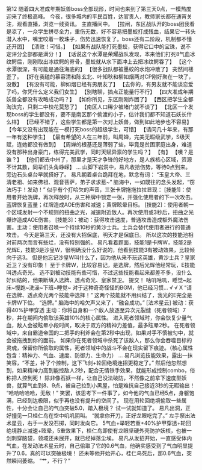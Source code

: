 第12
    随着四大准成年期妖兽boss全部现形，时间也来到了第三天0点，一模热度迎来了终极高峰。
    今夜，很多城内的平民百姓，达官贵人，教师家长都在通宵关注，观看直播，浏览一线资讯。
    主直播间中。
    【拉闸，东区战队开的boss团我看是凉了，一众学生拼尽全力，重伤无数，好不容易把墨蛟打成残血，结果它一转头潜入水中，嘴里咬着一枚珠子，伤势迅速恢复了。boss还有二阶段，机制都不懂还开团】
    【溃败！可惜。】
    【如果有战队能打死墨蛟，获得它口中的宝珠，说不定评分全部都是满分！】
    【话说这个水潭是荣耀战队发现，本来他们打死8气血冰纹鳄后，刚刚取出冰纹鳄的脊骨，墨蛟就从水下面冲上去把冰纹鳄吞了】
    【这个水潭很深，有可能是通往海底的】
    【很多战队都被墨蛟的水炮冲散了】
    突然间楼歪了。
    【好在我磕的慕容清和陈玄北、叶知秋和柳如烟两对CP刚好聚在一块了，没散】
    【有没有可能，柳如烟已经有男朋友了】
    【去你的，有男友就不能谈恋爱了吗，你凭什么定义我们女生】
    【别瞎聊，搞点正能量行不行】
    【四大准成年期妖兽全都没有攻略成功吗？】
    【如你所见，东区刚刚炸团了】
    【西区把学生全都淘汰完，只剩二中校花莫愁了】
    【南区人口稀少被堵门就不谈了】
    【北区一个发现boss的学生都没有，要不是南区那个偷渡的小子，估计我们都不知道石妖长什么样】
    【已经不错了，这些学生都是第一次对上妖兽，做到如此地步也不容易】
    【今年又没有出现能在一模打死boss的超级学生，可惜】
    【请问几十年来，有那一年有这种学生】
    【最有希望的人在三年前，叫周婵，完美无暇级武学，S级天赋，连她都没有做到】
    【周婵的根基还是薄弱了些，毕竟是贫困家庭出身，难道没有那种出身豪门，练得完美武学，同时天赋异禀的学生吗？】
    【有】
    【噢？是谁？】
    【他们都去中州了，那里才是天才争锋的好地方，是人族核心区域，资源不计其数，同辈们头角峥嵘】
    ...
    山脚下岩洞中，易凡收拾伤势，等待0点到来。
    旁边石头桌台早就搭好了。
    易凡朝着桌台跪拜在地，默念有词：
    “玉皇大帝、三清老祖、如来佛祖、观音菩萨，弟子求求惹~”
    脑海中，一如既往的念头发起，“窃法巧手！发动！”
    似乎有个打哈欠的声音，三张卡牌拖拖拉拉显现：
    [技能1]：使用者开始洗牌，再次释放时，从三种牌中锁定一张，并强化使用者的下一次攻击。蓝牌恢复蓝量；红牌造成AOE伤害和减速；黄牌眩晕目标。
    [技能2]：使用者朝一个区域发射一个不规则的扭曲之光，减速附近敌人。再次使用或3秒后，扭曲之光爆炸造成AOE伤害。
    [技能3]：被动：获得攻击速度，普通攻击造成额外魔法伤害。主动：使用者召唤一个持续10秒的黄沙士兵。士兵会替代使用者进行的普通攻击。
    今天是第三天，还没有大招保底，明天才是保底日。
    所以这次的技能池相对前两次而言有些烂，没有特别强的。
    易凡看着题面，技能1是卡牌W，技能2是光辉E，技能3是沙皇W，很明确没什么好说的，他看到技能3有被动效果，比较倾向于选3。
    但是他忘记沙皇W叫什么了，因为他从来不玩这英雄，黄沙士兵？皇家近卫？没有印象！
    至于卡牌W，比较容易记，是选牌，然后光辉他经常玩，E技能叫透点奇光。
    选不到被动技能有些可惜，不过这些技能看起来都差不多，没什么好纠结的，他果断填入选牌、透点奇光、皇家禁卫。
    提交！
    咕叽咕叽，睡觉~起床~慢跑~洗澡~下班~睡觉~
    对于这种奇奇怪怪的BGM，他已经习惯...
    √ √ X
    “请在选牌、透点奇光两个技能中选择！”
    这两个技能就不用纠结了，我光的E完全是卡牌W下位。
    “选牌。”
    脑海中的哈欠声又来了，“融合成功。”
    [法术星云]
    被动：获得40%护甲穿透
    主动：你将自身和一个敌人放逐至异次元裂缝（死者领域）7秒，并在期间内偷取该英雄10%的核心属性。
    进入死者领域时，你会恢复少量气血，敌人会被眩晕小段时间，取决于双方的精神力差值，最多眩晕2秒。
    在死者领域中，来自霸道帝国的二把手的利斧会在第2秒中出现，如果对手不慎被勾中，就会被拖拽到你的面前。
    如果你在死者领域中杀死了该敌人，那么你会吞噬目标的灵魂，保留你所偷取的属性，死者领域中的战斗不会在现实留下痕迹。（核心属性包含：精神力、气血、速度、防御力、生命力）
    ...
    易凡浏览技能效果，露出一抹笑容，“不差，补了个控制，这下飞剑+轮回绝境连招更稳定了。”
    然后他忽然想到，如果精神力高到能控敌人2秒，配合无情铁手效果，就能形成控制combo，俗称把人控到死！
    除非像石妖一样，让自己没法破防，不然像之前拿下速度型妖兽，就算气血到8、9点，被自己拉到小黑屋，怕是难抗自己接近3秒的无暇输出！
    “哈哈哈哈哈，无敌！”
    笑罢，该思考下一件事了，如今他的气血已经5点，身躯饱满，已经到达极限，似乎再也没有提升的空间了。
    现在用轮回绝境偷取一些属性，十分会让自己的气血突破5.0，踏入极境？
    试一试就知道了。
    易凡出洞，正好撞见一只桂仁鸟在空中叽叽阴叫。
    “就拿你开刀，正好龙眼吃完了。”
    左手祭出法术星云，右手一发没石掷，同时发向它。
    5气血+举轻若重+40%护甲穿透+轮回绝境静止减速+眩晕，5重效果下，桂仁鸟即使有龙眼坚硬外壳防护妖核，也被一剑刺穿脑袋，领域还未展开，就已经掉落尘埃。
    易凡从发招开始，一直感受体内气血，在发动法术星云时，自己偷取了它的0.6气血，他确实感受到了气血明显提升了0.6，真的可以突破极境！
    还未等他开始开心，桂仁鸟死后，那0.6气血，突然瞬间萎缩。
    “艹，不行？”